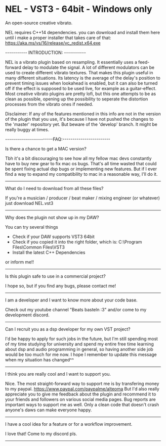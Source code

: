 # NEL - VST3 - 64bit - Windows only
An open-source creative vibrato.


NEL requires C++14 dependencies. you can download and install them here until i make a proper installer that takes care of that:
https://aka.ms/vs/16/release/vc_redist.x64.exe

----------- INTRODUCTION: -----------

NEL is a vibrato plugin based on resampling. It essentially uses a feed-forward delay to modulate the signal. A lot of different modulators can be used to create different vibrato textures. That makes this plugin useful in many different situations. Its latency is the average of the delay's position to prevent timing issues when lookahead is enabled, but it can also be turned off if the effect is supposed to be used live, for example as a guitar-effect. Most creative vibrato plugins are pretty lofi, but this one attempts to be as clean as possible, opening up the possibility to seperate the distortion processes from the vibrato ones if needed.

Disclaimer: If any of the features mentioned in this info are not in the version of the plugin that you use, it's because I have not pushed the changes to the 'master' repository yet. But beware of the 'develop' branch. It might be really buggy at times.

------------------------FAQ:------------------------

Is there a chance to get a MAC version?

Tbh it's a bit discouraging to see how all my fellow mac devs constantly have to buy new gear to fix mac os bugs. That's all time wasted that could be spent fixing actual dsp bugs or implementing new features. But if I ever find a way to expand my compatibility to mac in a reasonable way, I'll do it.

---

What do I need to download from all these files?

If you're a musician / producer / beat maker / mixing engineer (or whatever) just download NEL.vst3

---

Why does the plugin not show up in my DAW?

You can try several things
- Check if your DAW supports VST3 64bit
- Check if you copied it into the right folder, which is: C:\Program Files\Common Files\VST3
- Install the latest C++ Dependencies

or inform me!!

---

Is this plugin safe to use in a commercial project?

I hope so, but if you find any bugs, please contact me!

---

I am a developer and I want to know more about your code base.

Check out my youtube channel "Beats basteln :3" and/or come to my development discord.

---

Can I recruit you as a dsp developer for my own VST project?

I'd be happy to apply for such jobs in the future, but I'm still spending most of my time studying for university and spend my entire free time learning about dsp and audio programming in general, so having another side job would be too much for me now. I hope I remember to update this message when my situation has changed^^

---

I think you are really cool and I want to support you.

Nice. The most straight-forward way to support me is by transfering money to my paypal. https://www.paypal.com/paypalme/alteoma
But I'd also really appreciate you to give me feedback about the plugin and recommend it to your friends and followers on various social media pages. Bug reports are important ways to support me as well. Only a clean code that doesn't crash anyone's daws can make everyone happy.

---

I have a cool idea for a feature or for a workflow improvement.

I love that! Come to my discord pls.

-----------------------------------------------

